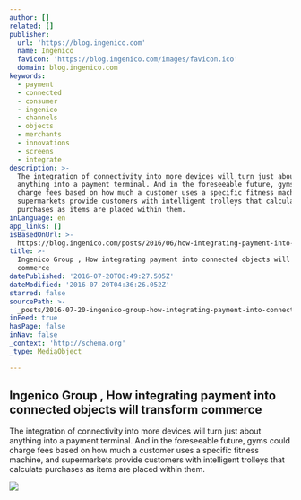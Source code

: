 ```yaml
---
author: []
related: []
publisher:
  url: 'https://blog.ingenico.com'
  name: Ingenico
  favicon: 'https://blog.ingenico.com/images/favicon.ico'
  domain: blog.ingenico.com
keywords:
  - payment
  - connected
  - consumer
  - ingenico
  - channels
  - objects
  - merchants
  - innovations
  - screens
  - integrate
description: >-
  The integration of connectivity into more devices will turn just about
  anything into a payment terminal. And in the foreseeable future, gyms could
  charge fees based on how much a customer uses a specific fitness machine, and
  supermarkets provide customers with intelligent trolleys that calculate
  purchases as items are placed within them.
inLanguage: en
app_links: []
isBasedOnUrl: >-
  https://blog.ingenico.com/posts/2016/06/how-integrating-payment-into-connected-objects-will-transform-commerce.html
title: >-
  Ingenico Group , How integrating payment into connected objects will transform
  commerce
datePublished: '2016-07-20T08:49:27.505Z'
dateModified: '2016-07-20T04:36:26.052Z'
starred: false
sourcePath: >-
  _posts/2016-07-20-ingenico-group-how-integrating-payment-into-connected-obje.md
inFeed: true
hasPage: false
inNav: false
_context: 'http://schema.org'
_type: MediaObject

---
```

<article style=""><h1>Ingenico Group , How integrating payment into connected objects will transform commerce</h1><p>The integration of connectivity into more devices will turn just about anything into a payment terminal. And in the foreseeable future, gyms could charge fees based on how much a customer uses a specific fitness machine, and supermarkets provide customers with intelligent trolleys that calculate purchases as items are placed within them.</p><img src="https://blog.ingenico.com/binaries/content/gallery/blog/iot-infographics.jpg" /></article>